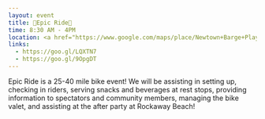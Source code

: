 ```yaml
---
layout: event
title: 🚵Epic Ride🚵
time: 8:30 AM - 4PM
location: <a href="https://www.google.com/maps/place/Newtown+Barge+Playground/@40.7358229,-73.9618591,17z/data=!3m1!4b1!4m5!3m4!1s0x89c25915f30169e9:0x9867c11e6a27cbf3!8m2!3d40.7358229!4d-73.9596704">Newtown Barge Playground</a> in Greenpoint (start line), <a href="https://www.google.com/maps/place/Owl's+Head+Park/@40.6401377,-74.0344409,17z/data=!3m1!4b1!4m5!3m4!1s0x89c24fff19a85523:0x71500441f3b2c337!8m2!3d40.6401377!4d-74.0322522">Owls Head Park in Bay Ridge</a> or <a href="https://www.google.com/maps/place/Floyd+Bennett+Field/@40.5910174,-73.8927978,17z/data=!3m1!4b1!4m5!3m4!1s0x89c2434eaaaaaaab:0x31e3536e533a6d2a!8m2!3d40.5910174!4d-73.8906091">Floyd Bennett Field</a> (rest stops), <a href ="https://www.google.com/maps/place/Riis+Park+Beach+Bazaar/@40.5649887,-73.8786575,17z/data=!3m1!4b1!4m5!3m4!1s0x89c2424625b245eb:0x225ea130a3b62ec8!8m2!3d40.5649887!4d-73.8764688">Riis Park Beach Bazaar</a> (finish line)
links:
  - https://goo.gl/LQXTN7
  - https://goo.gl/9OpgDT
---
```

Epic Ride is a 25-40 mile bike event! We will be assisting in setting up, checking in riders, serving snacks and beverages at rest stops, providing information to spectators and community members, managing the bike valet, and assisting at the after party at Rockaway Beach!